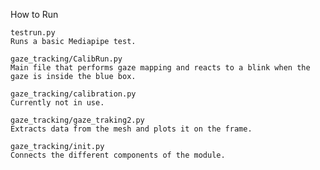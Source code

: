 How to Run

    testrun.py
    Runs a basic Mediapipe test.

    gaze_tracking/CalibRun.py
    Main file that performs gaze mapping and reacts to a blink when the gaze is inside the blue box.

    gaze_tracking/calibration.py
    Currently not in use.

    gaze_tracking/gaze_traking2.py
    Extracts data from the mesh and plots it on the frame.

    gaze_tracking/init.py
    Connects the different components of the module.
